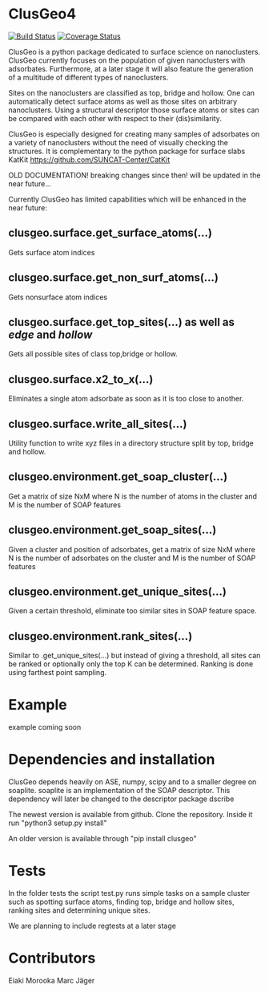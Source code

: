 # ClusGeo4

[![Build Status](https://travis-ci.org/SINGROUP/ClusGeo3.0.svg?branch=master)](https://travis-ci.org/SINGROUP/ClusGeo3.0)
[![Coverage Status](https://coveralls.io/repos/github/SINGROUP/ClusGeo3.0/badge.svg?branch=master)](https://coveralls.io/github/SINGROUP/ClusGeo3.0?branch=master)


ClusGeo is a python package dedicated to surface science on nanoclusters. ClusGeo currently focuses on the population of given nanoclusters with adsorbates. Furthermore, at a later stage it will also feature the generation of a multitude of different types of nanoclusters.

Sites on the nanoclusters are classified as top, bridge and hollow. One can automatically detect surface atoms as well as those sites on arbitrary nanoclusters. Using a structural descriptor those surface atoms or sites can be compared with each other with respect to their (dis)similarity.

ClusGeo is especially designed for creating many samples of adsorbates on a variety of nanoclusters without the need of visually checking the structures. It is complementary to the python package for surface slabs KatKit https://github.com/SUNCAT-Center/CatKit

OLD DOCUMENTATION!
breaking changes since then!
will be updated in the near future...

Currently ClusGeo has limited capabilities which will be enhanced in the near future:

## clusgeo.surface.get_surface_atoms(...)

Gets surface atom indices

## clusgeo.surface.get_non_surf_atoms(...)

Gets nonsurface atom indices

## clusgeo.surface.get_top_sites(...)  as well as _edge_ and _hollow_

Gets all possible sites of class top,bridge or hollow.

## clusgeo.surface.x2_to_x(...)

Eliminates a single atom adsorbate as soon as it is too close to another.

## clusgeo.surface.write_all_sites(...)

Utility function to write xyz files in a directory structure split by top, bridge and hollow.

## clusgeo.environment.get_soap_cluster(...)

Get a matrix of size NxM where N is the number of atoms in the cluster and M is the number of SOAP features

## clusgeo.environment.get_soap_sites(...)

Given a cluster and position of adsorbates, get a matrix of size NxM where N is the number of adsorbates on the cluster and M is the number of SOAP features

## clusgeo.environment.get_unique_sites(...)

Given a certain threshold, eliminate too similar sites in SOAP feature space.

## clusgeo.environment.rank_sites(...)

Similar to .get_unique_sites(...) but instead of giving a threshold, all sites can be ranked or optionally only the top K can be determined. Ranking is done using farthest point sampling.


# Example

example coming soon

# Dependencies and installation

ClusGeo depends heavily on ASE, numpy, scipy and to a smaller degree on soaplite. soaplite is an implementation of the SOAP descriptor. This dependency will later be changed to the descriptor package dscribe

The newest version is available from github.
Clone the repository. Inside it run "python3 setup.py install"

An older version is available through "pip install clusgeo"


# Tests

In the folder tests the script test.py runs simple tasks on a sample cluster such as spotting surface atoms, finding top, bridge and hollow sites, ranking sites and determining unique sites.

We are planning to include regtests at a later stage

# Contributors

Eiaki Morooka
Marc Jäger
